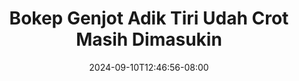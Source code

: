--- 
title: "Bokep Genjot Adik Tiri Udah Crot Masih Dimasukin"
description: "nonton  video bokep Bokep Genjot Adik Tiri Udah Crot Masih Dimasukin twitter full baru"
date: 2024-09-10T12:46:56-08:00
file_code: "8d0l3tfqgplz"
draft: false
cover: "3f517outirel23r1.jpg"
tags: ["Bokep", "Genjot", "Adik", "Tiri", "Udah", "Crot", "Masih", "Dimasukin", "bokep-indo", "bokep-viral", "bokep-ig"]
length: 376
fld_id: "1392266"
foldername: "adiktiri"
categories: ["adiktiri"]
views: 651
---